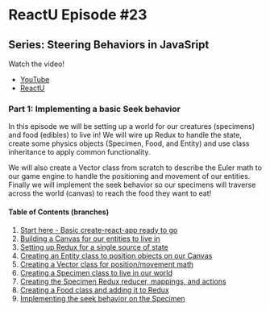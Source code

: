 # ReactU Episode #23

## Series: Steering Behaviors in JavaSript

Watch the video!

- [YouTube](https://youtu.be/3ZWY3UvoQLQ)
- [ReactU](https://reactu.io/screencasts/23)

### Part 1: Implementing a basic Seek behavior

In this episode we will be setting up a world for our creatures (specimens) and food (edibles) to live in! We will wire up Redux to handle the state, create some physics objects (Specimen, Food, and Entity) and use class inheritance to apply common functionality.

We will also create a Vector class from scratch to describe the Euler math to our game engine to handle the positioning and movement of our entities. Finally we will implement the seek behavior so our specimens will traverse across the world (canvas) to reach the food they want to eat!

#### Table of Contents (branches)

1. [Start here - Basic create-react-app ready to go](https://github.com/react-u/23-game-of-life-part-1-seek-behavior/tree/01-start-here)
2. [Building a Canvas for our entities to live in](https://github.com/react-u/23-game-of-life-part-1-seek-behavior/tree/02-our-canvas)
3. [Setting up Redux for a single source of state](https://github.com/react-u/23-game-of-life-part-1-seek-behavior/tree/03-setup-redux)
4. [Creating an Entity class to position objects on our Canvas](https://github.com/react-u/23-game-of-life-part-1-seek-behavior/tree/04-entity-class)
5. [Creating a Vector class for position/movement math](https://github.com/react-u/23-game-of-life-part-1-seek-behavior/tree/05-vector-class)
6. [Creating a Specimen class to live in our world](https://github.com/react-u/23-game-of-life-part-1-seek-behavior/tree/06-specimen-class)
7. [Creating the Specimen Redux reducer, mappings, and actions](https://github.com/react-u/23-game-of-life-part-1-seek-behavior/tree/07-specimen-redux)
8. [Creating a Food class and adding it to Redux](https://github.com/react-u/23-game-of-life-part-1-seek-behavior/tree/08-creating-food)
9. [Implementing the seek behavior on the Specimen](https://github.com/react-u/23-game-of-life-part-1-seek-behavior/tree/09-seek-behavior)
